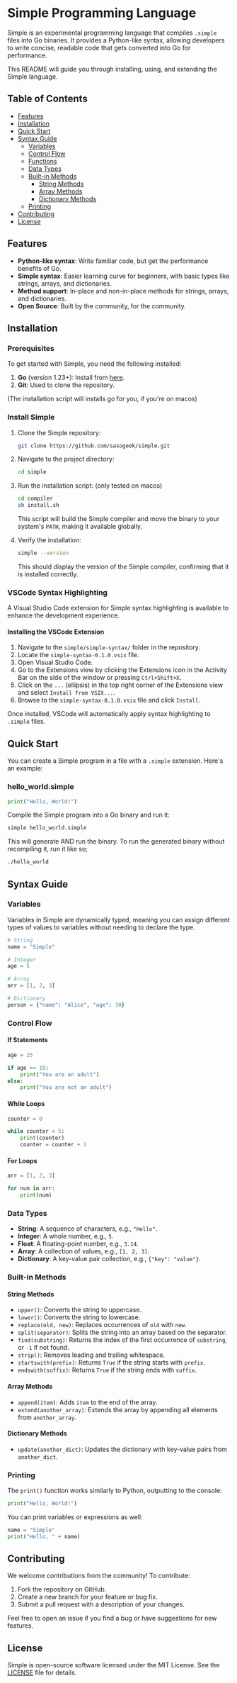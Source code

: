 # Simple Programming Language

Simple is an experimental programming language that compiles `.simple` files into Go binaries. It provides a Python-like syntax, allowing developers to write concise, readable code that gets converted into Go for performance.

This README will guide you through installing, using, and extending the Simple language.

## Table of Contents

- [Features](#features)
- [Installation](#installation)
- [Quick Start](#quick-start)
- [Syntax Guide](#syntax-guide)
  - [Variables](#variables)
  - [Control Flow](#control-flow)
  - [Functions](#functions)
  - [Data Types](#data-types)
  - [Built-in Methods](#built-in-methods)
    - [String Methods](#string-methods)
    - [Array Methods](#array-methods)
    - [Dictionary Methods](#dictionary-methods)
  - [Printing](#printing)
- [Contributing](#contributing)
- [License](#license)

## Features

- **Python-like syntax**: Write familiar code, but get the performance benefits of Go.
- **Simple syntax**: Easier learning curve for beginners, with basic types like strings, arrays, and dictionaries.
- **Method support**: In-place and non-in-place methods for strings, arrays, and dictionaries.
- **Open Source**: Built by the community, for the community.

## Installation

### Prerequisites

To get started with Simple, you need the following installed:

1. **Go** (version 1.23+): Install from [here](https://golang.org/dl/).
2. **Git**: Used to clone the repository.

(The installation script will installs go for you, if you're on macos)
### Install Simple

1. Clone the Simple repository:

   ```bash
   git clone https://github.com/sasogeek/simple.git
   ```

2. Navigate to the project directory:

   ```bash
   cd simple
   ```

3. Run the installation script: (only tested on macos)

   ```bash
   cd compiler
   sh install.sh
   ```

   This script will build the Simple compiler and move the binary to your system's `PATH`, making it available globally.

4. Verify the installation:

   ```bash
   simple --version
   ```

   This should display the version of the Simple compiler, confirming that it is installed correctly.

### VSCode Syntax Highlighting

A Visual Studio Code extension for Simple syntax highlighting is available to enhance the development experience.

#### Installing the VSCode Extension

1. Navigate to the `simple/simple-syntax/` folder in the repository.
2. Locate the `simple-syntax-0.1.0.vsix` file.
3. Open Visual Studio Code.
4. Go to the Extensions view by clicking the Extensions icon in the Activity Bar on the side of the window or pressing `Ctrl+Shift+X`.
5. Click on the `...` (ellipsis) in the top right corner of the Extensions view and select `Install from VSIX...`.
6. Browse to the `simple-syntax-0.1.0.vsix` file and click `Install`.

Once installed, VSCode will automatically apply syntax highlighting to `.simple` files.

## Quick Start

You can create a Simple program in a file with a `.simple` extension. Here's an example:

### hello_world.simple

```python
print("Hello, World!")
```

Compile the Simple program into a Go binary and run it:

```bash
simple hello_world.simple
```
This will generate AND run the binary. To run the generated binary without recompiling it,
run it like so;

```bash
./hello_world
```

## Syntax Guide

### Variables

Variables in Simple are dynamically typed, meaning you can assign different types of values to variables without needing to declare the type.

```python
# String
name = "Simple"

# Integer
age = 5

# Array
arr = [1, 2, 3]

# Dictionary
person = {"name": "Alice", "age": 30}
```

### Control Flow

#### If Statements

```python
age = 25

if age >= 18:
    print("You are an adult")
else:
    print("You are not an adult")
```

#### While Loops

```python
counter = 0

while counter < 5:
    print(counter)
    counter = counter + 1
```

#### For Loops

```python
arr = [1, 2, 3]

for num in arr:
    print(num)
```

### Data Types

- **String**: A sequence of characters, e.g., `"Hello"`.
- **Integer**: A whole number, e.g., `5`.
- **Float**: A floating-point number, e.g., `3.14`.
- **Array**: A collection of values, e.g., `[1, 2, 3]`.
- **Dictionary**: A key-value pair collection, e.g., `{"key": "value"}`.

### Built-in Methods

#### String Methods

- `upper()`: Converts the string to uppercase.
- `lower()`: Converts the string to lowercase.
- `replace(old, new)`: Replaces occurrences of `old` with `new`.
- `split(separator)`: Splits the string into an array based on the separator.
- `find(substring)`: Returns the index of the first occurrence of `substring`, or `-1` if not found.
- `strip()`: Removes leading and trailing whitespace.
- `startswith(prefix)`: Returns `True` if the string starts with `prefix`.
- `endswith(suffix)`: Returns `True` if the string ends with `suffix`.

#### Array Methods

- `append(item)`: Adds `item` to the end of the array.
- `extend(another_array)`: Extends the array by appending all elements from `another_array`.

#### Dictionary Methods

- `update(another_dict)`: Updates the dictionary with key-value pairs from `another_dict`.

### Printing

The `print()` function works similarly to Python, outputting to the console:

```python
print("Hello, World!")
```

You can print variables or expressions as well:

```python
name = "Simple"
print("Hello, " + name)
```

## Contributing

We welcome contributions from the community! To contribute:

1. Fork the repository on GitHub.
2. Create a new branch for your feature or bug fix.
3. Submit a pull request with a description of your changes.

Feel free to open an issue if you find a bug or have suggestions for new features.

## License

Simple is open-source software licensed under the MIT License. See the [LICENSE](https://opensource.org/license/mit) file for details.
